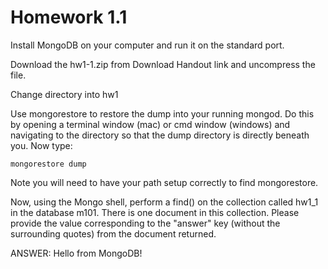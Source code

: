 # Homework 1.1

Install MongoDB on your computer and run it on the standard port.

Download the hw1-1.zip from Download Handout link and uncompress the file.

Change directory into hw1

Use mongorestore to restore the dump into your running mongod. Do this by opening a terminal window (mac) or cmd window (windows) and navigating to the directory so that the dump directory is directly beneath you. Now type:

    mongorestore dump

Note you will need to have your path setup correctly to find mongorestore.

Now, using the Mongo shell, perform a find() on the collection called hw1_1 in the database m101. There is one document in this collection. Please provide the value corresponding to the "answer" key (without the surrounding quotes) from the document returned.

ANSWER:
    Hello from MongoDB!